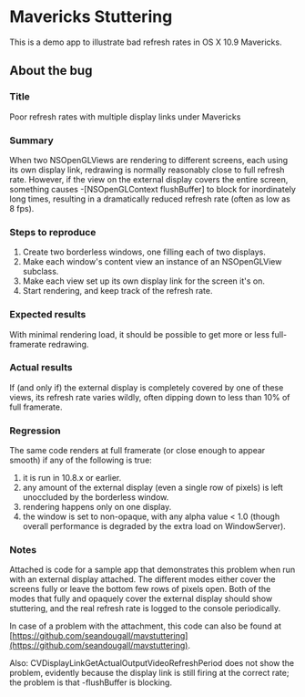 Mavericks Stuttering
====================

This is a demo app to illustrate bad refresh rates in OS X 10.9 Mavericks.

## About the bug

### Title

Poor refresh rates with multiple display links under Mavericks

### Summary

When two NSOpenGLViews are rendering to different screens, each using its own display link, redrawing is normally reasonably close to full refresh rate. However, if the view on the external display covers the entire screen, something causes -[NSOpenGLContext flushBuffer] to block for inordinately long times, resulting in a dramatically reduced refresh rate (often as low as 8 fps).

### Steps to reproduce

1) Create two borderless windows, one filling each of two displays.
2) Make each window's content view an instance of an NSOpenGLView subclass.
3) Make each view set up its own display link for the screen it's on.
4) Start rendering, and keep track of the refresh rate.

### Expected results

With minimal rendering load, it should be possible to get more or less full-framerate redrawing.

### Actual results

If (and only if) the external display is completely covered by one of these views, its refresh rate varies wildly, often dipping down to less than 10% of full framerate. 

### Regression

The same code renders at full framerate (or close enough to appear smooth) if any of the following is true:

1) it is run in 10.8.x or earlier.
2) any amount of the external display (even a single row of pixels) is left unoccluded by the borderless window.
3) rendering happens only on one display.
4) the window is set to non-opaque, with any alpha value < 1.0 (though overall performance is degraded by the extra load on WindowServer).

### Notes

Attached is code for a sample app that demonstrates this problem when run with an external display attached. The different modes either cover the screens fully or leave the bottom few rows of pixels open. Both of the modes that fully and opaquely cover the external display should show stuttering, and the real refresh rate is logged to the console periodically.

In case of a problem with the attachment, this code can also be found at [https://github.com/seandougall/mavstuttering](https://github.com/seandougall/mavstuttering).

Also: CVDisplayLinkGetActualOutputVideoRefreshPeriod does not show the problem, evidently because the display link is still firing at the correct rate; the problem is that -flushBuffer is blocking.